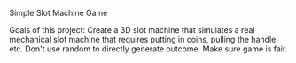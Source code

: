 Simple Slot Machine Game

Goals of this project:
Create a 3D slot machine that simulates a real mechanical slot machine that requires putting in coins, pulling the handle, etc.
Don't use random to directly generate outcome.
Make sure game is fair.
